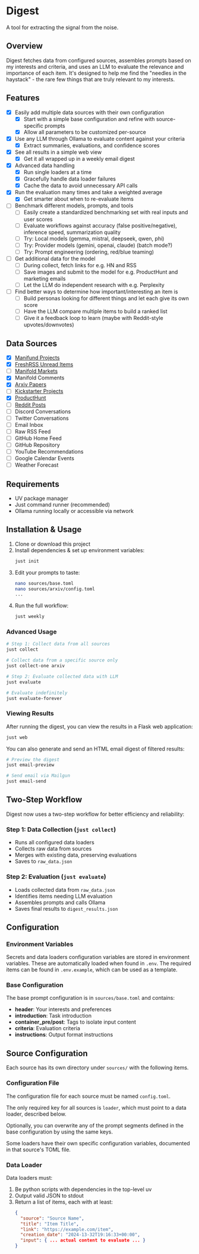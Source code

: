 # Digest

A tool for extracting the signal from the noise.

## Overview

Digest fetches data from configured sources, assembles prompts based on my interests and criteria, and uses an LLM to evaluate the relevance and importance of each item. It's designed to help me find the "needles in the haystack" - the rare few things that are truly relevant to my interests.

## Features

- [x] Easily add multiple data sources with their own configuration
  - [x] Start with a simple base configuration and refine with source-specific prompts
  - [x] Allow all parameters to be customized per-source
- [x] Use any LLM through Ollama to evaluate content against your criteria
  - [x] Extract summaries, evaluations, and confidence scores
- [x] See all results in a simple web view
  - [x] Get it all wrapped up in a weekly email digest
- [x] Advanced data handling
  - [x] Run single loaders at a time
  - [x] Gracefully handle data loader failures
  - [x] Cache the data to avoid unnecessary API calls
- [x] Run the evaluation many times and take a weighted average
  - [x] Get smarter about when to re-evaluate items
- [ ] Benchmark different models, prompts, and tools
  - [ ] Easily create a standardized benchmarking set with real inputs and user scores
  - [ ] Evaluate workflows against accuracy (false positive/negative), inference speed, summarization quality
  - [ ] Try: Local models (gemma, mistral, deepseek, qwen, phi)
  - [ ] Try: Provider models (gemini, openai, claude) (batch mode?)
  - [ ] Try: Prompt engineering (ordering, red/blue teaming)
- [ ] Get additional data for the model
  - [ ] During collect, fetch links for e.g. HN and RSS
  - [ ] Save images and submit to the model for e.g. ProductHunt and marketing emails
  - [ ] Let the LLM do independent research with e.g. Perplexity
- [ ] Find better ways to determine how important/interesting an item is
  - [ ] Build personas looking for different things and let each give its own score
  - [ ] Have the LLM compare multiple items to build a ranked list
  - [ ] Give it a feedback loop to learn (maybe with Reddit-style upvotes/downvotes)

## Data Sources

- [x] [Manifund Projects](https://manifund.org/)
- [x] [FreshRSS Unread Items](https://github.com/FreshRSS/FreshRSS)
- [ ] [Manifold Markets](https://manifold.markets)
- [x] Manifold Comments
- [x] [Arxiv Papers](https://arxiv.org/)
- [ ] [Kickstarter Projects](https://www.kickstarter.com/)
- [x] [ProductHunt](https://www.producthunt.com/)
- [ ] [Reddit Posts](https://old.reddit.com)
- [ ] Discord Conversations
- [ ] Twitter Conversations
- [ ] Email Inbox
- [ ] Raw RSS Feed
- [ ] GitHub Home Feed
- [ ] GitHub Repository
- [ ] YouTube Recommendations
- [ ] Google Calendar Events
- [ ] Weather Forecast

## Requirements

- UV package manager
- Just command runner (recommended)
- Ollama running locally or accessible via network

## Installation & Usage

1. Clone or download this project
2. Install dependencies & set up environment variables:
   ```bash
   just init
   ```
3. Edit your prompts to taste:
   ```bash
   nano sources/base.toml
   nano sources/arxiv/config.toml
   ...
   ```
4. Run the full workflow:
   ```bash
   just weekly
   ```

### Advanced Usage

```bash
# Step 1: Collect data from all sources
just collect

# Collect data from a specific source only
just collect-one arxiv

# Step 2: Evaluate collected data with LLM
just evaluate

# Evaluate indefinitely
just evaluate-forever
```

### Viewing Results

After running the digest, you can view the results in a Flask web application:

```bash
just web
```

You can also generate and send an HTML email digest of filtered results:

```bash
# Preview the digest
just email-preview

# Send email via Mailgun
just email-send
```

## Two-Step Workflow

Digest now uses a two-step workflow for better efficiency and reliability:

### Step 1: Data Collection (`just collect`)

- Runs all configured data loaders
- Collects raw data from sources
- Merges with existing data, preserving evaluations
- Saves to `raw_data.json`

### Step 2: Evaluation (`just evaluate`)

- Loads collected data from `raw_data.json`
- Identifies items needing LLM evaluation
- Assembles prompts and calls Ollama
- Saves final results to `digest_results.json`

## Configuration

### Environment Variables

Secrets and data loaders configuration variables are stored in environment variables. These are automatically loaded when found in `.env`. The required items can be found in `.env.example`, which can be used as a template.

### Base Configuration

The base prompt configuration is in `sources/base.toml` and contains:

- **header**: Your interests and preferences
- **introduction**: Task introduction
- **container_pre/post**: Tags to isolate input content
- **criteria**: Evaluation criteria
- **instructions**: Output format instructions

## Source Configuration

Each source has its own directory under `sources/` with the following items.

### Configuration File

The configuration file for each source must be named `config.toml`.

The only required key for all sources is `loader`, which must point to a data loader, described below.

Optionally, you can overwrite any of the prompt segments defined in the base configuration by using the same keys.

Some loaders have their own specific configuration variables, documented in that source's TOML file.

### Data Loader

Data loaders must:
1. Be python scripts with dependencies in the top-level uv
2. Output valid JSON to stdout
3. Return a list of items, each with at least:
   ```json
   {
     "source": "Source Name",
     "title": "Item Title",
     "link": "https://example.com/item",
     "creation_date": "2024-13-32T19:16:33+00:00",
     "input": { ... actual content to evaluate ... }
   }
   ```
